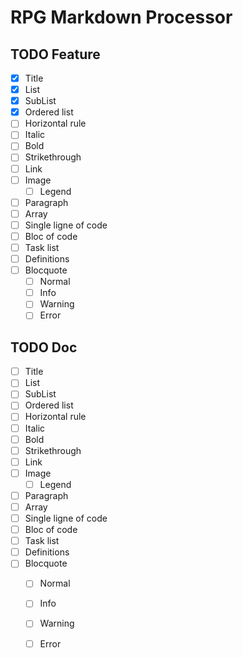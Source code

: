 # RPG Markdown Processor

## TODO Feature
- [x] Title
- [x] List
- [x] SubList
- [x] Ordered list
- [ ] Horizontal rule
- [ ] Italic
- [ ] Bold
- [ ] Strikethrough
- [ ] Link
- [ ] Image
    - [ ] Legend
- [ ] Paragraph
- [ ] Array
- [ ] Single ligne of code
- [ ] Bloc of code
- [ ] Task list
- [ ] Definitions
- [ ] Blocquote
    - [ ] Normal
    - [ ] Info
    - [ ] Warning
    - [ ] Error 

## TODO Doc
- [ ] Title
- [ ] List
- [ ] SubList
- [ ] Ordered list
- [ ] Horizontal rule
- [ ] Italic
- [ ] Bold
- [ ] Strikethrough
- [ ] Link
- [ ] Image
    - [ ] Legend
- [ ] Paragraph
- [ ] Array
- [ ] Single ligne of code
- [ ] Bloc of code
- [ ] Task list
- [ ] Definitions
- [ ] Blocquote
    - [ ] Normal
    - [ ] Info
    - [ ] Warning
    - [ ] Error 

